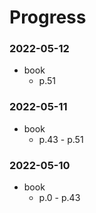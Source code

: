 # Progress

### 2022-05-12
- book
	- p.51

### 2022-05-11
- book
	- p.43 - p.51
	
### 2022-05-10
- book
	- p.0 - p.43